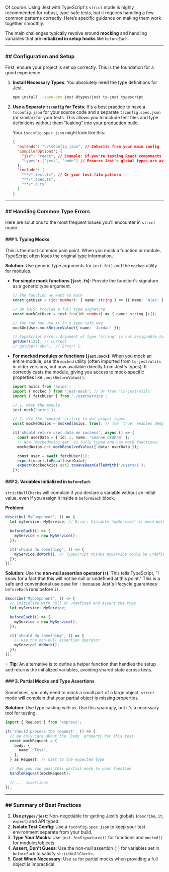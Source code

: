 Of course. Using Jest with TypeScript's `strict` mode is highly recommended for robust, type-safe tests, but it requires handling a few common patterns correctly. Here’s specific guidance on making them work together smoothly.

The main challenges typically revolve around **mocking** and handling variables that are **initialized in setup hooks** like `beforeEach`.

-----

### \#\# Configuration and Setup

First, ensure your project is set up correctly. This is the foundation for a good experience.

1.  **Install Necessary Types**: You absolutely need the type definitions for Jest.

    ```bash
    npm install --save-dev jest @types/jest ts-jest typescript
    ```

2.  **Use a Separate `tsconfig` for Tests**: It's a best practice to have a `tsconfig.json` for your source code and a separate `tsconfig.spec.json` (or similar) for your tests. This allows you to include test files and type definitions without them "leaking" into your production build.

    Your `tsconfig.spec.json` might look like this:

    ```json
    {
      "extends": "./tsconfig.json", // Inherits from your main config
      "compilerOptions": {
        "jsx": "react", // Example: if you're testing React components
        "types": ["jest", "node"] // Ensures Jest's global types are available
      },
      "include": [
        "**/*.test.ts", // Or your test file pattern
        "**/*.spec.ts",
        "**/*.d.ts"
      ]
    }
    ```

-----

### \#\# Handling Common Type Errors

Here are solutions to the most frequent issues you'll encounter in `strict` mode.

#### \#\#\# 1. Typing Mocks

This is the most common pain point. When you mock a function or module, TypeScript often loses the original type information.

**Solution**: Use generic type arguments for `jest.fn()` and the `mocked` utility for modules.

  * **For simple mock functions (`jest.fn`)**:
    Provide the function's signature as a generic type argument.

    ```typescript
    // The function we want to mock
    const getUser = (id: number): { name: string } => ({ name: 'Alex' });

    // DO THIS: Provide a full type signature
    const mockGetUser = jest.fn<(id: number) => { name: string }>();

    // You can now use it in a type-safe way
    mockGetUser.mockReturnValue({ name: 'Jordan' });

    // TypeScript Error: Argument of type 'string' is not assignable to parameter of type 'number'.
    getUser(123); // Correct
    // getUser('abc'); // Error! 🎉
    ```

  * **For mocked modules or functions (`jest.mock`)**:
    When you mock an entire module, use the `mocked` utility (often imported from `ts-jest/utils` in older versions, but now available directly from Jest's types). It correctly casts the module, giving you access to mock-specific properties like `.mockReturnValue()`.

    ```typescript
    import axios from 'axios';
    import { mocked } from 'jest-mock'; // Or from 'ts-jest/utils'
    import { fetchUser } from './userService';

    // 1. Mock the module
    jest.mock('axios');

    // 2. Use the `mocked` utility to get proper types
    const mockedAxios = mocked(axios, true); // The `true` enables deep mocking

    it('should return user data on success', async () => {
      const userData = { id: 1, name: 'Leanne Graham' };
      // Now `mockedAxios.get` is fully typed and has mock functions!
      mockedAxios.get.mockResolvedValue({ data: userData });

      const user = await fetchUser(1);
      expect(user).toEqual(userData);
      expect(mockedAxios.get).toHaveBeenCalledWith('/users/1');
    });
    ```

#### \#\#\# 2. Variables Initialized in `beforeEach`

`strictNullChecks` will complain if you declare a variable without an initial value, even if you assign it inside a `beforeEach` block.

**Problem**:

```typescript
describe('MyComponent', () => {
  let myService: MyService; // Error: Variable 'myService' is used before being assigned.

  beforeEach(() => {
    myService = new MyService();
  });

  it('should do something', () => {
    myService.doWork(); // TypeScript thinks myService could be undefined
  });
});
```

**Solution**: Use the **non-null assertion operator (`!`)**. This tells TypeScript, "I know for a fact that this will not be null or undefined at this point." This is a safe and conventional use case for `!` because Jest's lifecycle guarantees `beforeEach` runs before `it`.

```typescript
describe('MyComponent', () => {
  // Initialize with null or undefined and assert the type
  let myService: MyService;

  beforeEach(() => {
    myService = new MyService();
  });

  it('should do something', () => {
    // Use the non-null assertion operator
    myService!.doWork();
  });
});
```

💡 **Tip**: An alternative is to define a helper function that handles the setup and returns the initialized variables, avoiding shared state across tests.

#### \#\#\# 3. Partial Mocks and Type Assertions

Sometimes, you only need to mock a small part of a large object. `strict` mode will complain that your partial object is missing properties.

**Solution**: Use type casting with `as`. Use this sparingly, but it's a necessary tool for testing.

```typescript
import { Request } from 'express';

it('should process the request', () => {
  // We only care about the `body` property for this test
  const mockRequest = {
    body: {
      name: 'Test',
    },
  } as Request; // Cast to the expected type

  // Now you can pass this partial mock to your function
  handleRequest(mockRequest);

  // ... assertions
});
```

-----

### \#\# Summary of Best Practices

1.  **Use `@types/jest`**: Non-negotiable for getting Jest's globals (`describe`, `it`, `expect`) and API typed.
2.  **Isolate Test Config**: Use a `tsconfig.spec.json` to keep your test environment separate from your build.
3.  **Type Your Mocks**: Use `jest.fn<Signature>()` for functions and `mocked()` for modules/objects.
4.  **Assert, Don't Guess**: Use the non-null assertion (`!`) for variables set in `beforeEach` to satisfy `strictNullChecks`.
5.  **Cast When Necessary**: Use `as` for partial mocks when providing a full object is impractical.